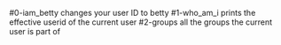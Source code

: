 #0-iam_betty changes your user ID to betty
#1-who_am_i prints the effective userid of the current user
#2-groups all the groups the current user is part of